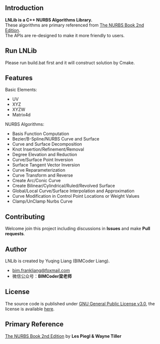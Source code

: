## Introduction
**LNLib is a C++ NURBS Algorithms Library.** <br/>These algorithms are primary referenced from [The NURBS Book 2nd Edition](https://link.springer.com/book/10.1007/978-3-642-97385-7). <br/>The APIs are re-designed to make it more friendly to users.

## Run LNLib
Please run build.bat first and it will construct solution by Cmake.

## Features
Basic Elements:
- UV
- XYZ
- XYZW
- Matrix4d

NURBS Algorithms:
- Basis Function Computation
- Bezier/B-Spline/NURBS Curve and Surface
- Curve and Surface Decomposition
- Knot Insertion/Refinement/Removal
- Degree Elevation and Reduction
- Curve/Surface Point Inversion
- Surface Tangent Vector Inversion
- Curve Reparameterization
- Curve Transform and Reverse
- Create Arc/Conic Curve
- Create Bilinear/Cylindrical/Ruled/Revolved Surface
- Global/Local Curve/Surface Interpolation and Approximation
- Curve Modification in Control Point Locations or Weight Values
- Clamp/UnClamp Nurbs Curve

## Contributing
Welcome join this project including discussions in **Issues** and make **Pull requests**.

## Author
LNLib is created by Yuqing Liang (BIMCoder Liang).

- bim.frankliang@foxmail.com
- 微信公众号：**BIMCoder梁老师**

## License
The source code is published under [GNU General Public License v3.0](https://www.gnu.org/licenses/), the license is available [here](LICENSE).

## Primary Reference
[The NURBS Book 2nd Edition](https://link.springer.com/book/10.1007/978-3-642-97385-7) by **Les Piegl & Wayne Tiller**
